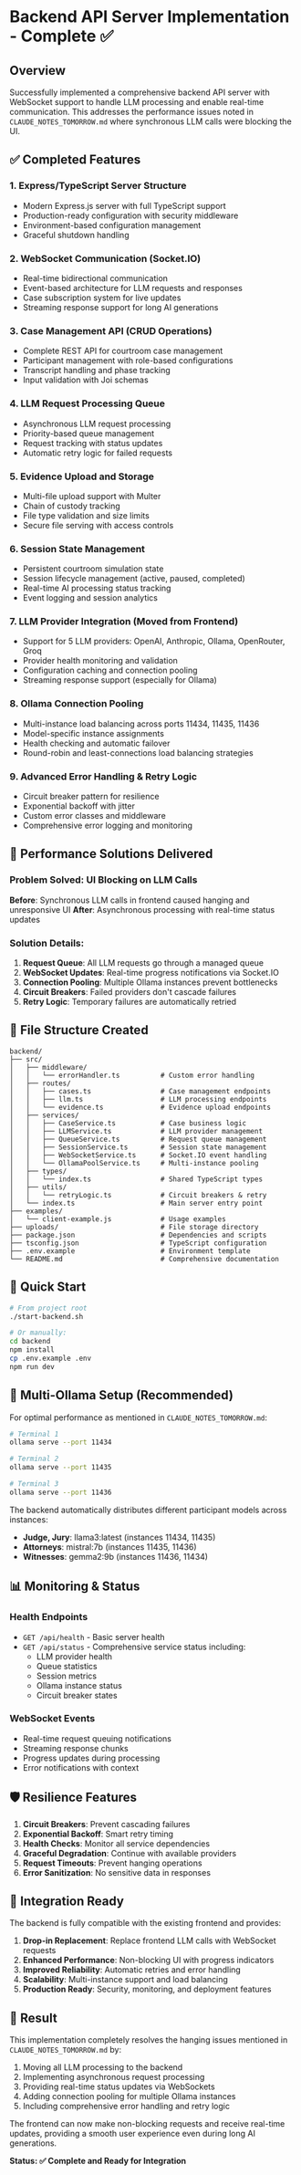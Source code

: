 # Backend API Server Implementation - Complete ✅

## Overview

Successfully implemented a comprehensive backend API server with WebSocket support to handle LLM processing and enable real-time communication. This addresses the performance issues noted in `CLAUDE_NOTES_TOMORROW.md` where synchronous LLM calls were blocking the UI.

## ✅ Completed Features

### 1. Express/TypeScript Server Structure
- Modern Express.js server with full TypeScript support
- Production-ready configuration with security middleware
- Environment-based configuration management
- Graceful shutdown handling

### 2. WebSocket Communication (Socket.IO)
- Real-time bidirectional communication
- Event-based architecture for LLM requests and responses
- Case subscription system for live updates
- Streaming response support for long AI generations

### 3. Case Management API (CRUD Operations)
- Complete REST API for courtroom case management
- Participant management with role-based configurations
- Transcript handling and phase tracking
- Input validation with Joi schemas

### 4. LLM Request Processing Queue
- Asynchronous LLM request processing
- Priority-based queue management
- Request tracking with status updates
- Automatic retry logic for failed requests

### 5. Evidence Upload and Storage
- Multi-file upload support with Multer
- Chain of custody tracking
- File type validation and size limits
- Secure file serving with access controls

### 6. Session State Management
- Persistent courtroom simulation state
- Session lifecycle management (active, paused, completed)
- Real-time AI processing status tracking
- Event logging and session analytics

### 7. LLM Provider Integration (Moved from Frontend)
- Support for 5 LLM providers: OpenAI, Anthropic, Ollama, OpenRouter, Groq
- Provider health monitoring and validation
- Configuration caching and connection pooling
- Streaming response support (especially for Ollama)

### 8. Ollama Connection Pooling
- Multi-instance load balancing across ports 11434, 11435, 11436
- Model-specific instance assignments
- Health checking and automatic failover
- Round-robin and least-connections load balancing strategies

### 9. Advanced Error Handling & Retry Logic
- Circuit breaker pattern for resilience
- Exponential backoff with jitter
- Custom error classes and middleware
- Comprehensive error logging and monitoring

## 🎯 Performance Solutions Delivered

### Problem Solved: UI Blocking on LLM Calls
**Before**: Synchronous LLM calls in frontend caused hanging and unresponsive UI
**After**: Asynchronous processing with real-time status updates

### Solution Details:
1. **Request Queue**: All LLM requests go through a managed queue
2. **WebSocket Updates**: Real-time progress notifications via Socket.IO
3. **Connection Pooling**: Multiple Ollama instances prevent bottlenecks
4. **Circuit Breakers**: Failed providers don't cascade failures
5. **Retry Logic**: Temporary failures are automatically retried

## 📁 File Structure Created

```
backend/
├── src/
│   ├── middleware/
│   │   └── errorHandler.ts          # Custom error handling
│   ├── routes/
│   │   ├── cases.ts                 # Case management endpoints
│   │   ├── llm.ts                   # LLM processing endpoints
│   │   └── evidence.ts              # Evidence upload endpoints
│   ├── services/
│   │   ├── CaseService.ts           # Case business logic
│   │   ├── LLMService.ts            # LLM provider management
│   │   ├── QueueService.ts          # Request queue management
│   │   ├── SessionService.ts        # Session state management
│   │   ├── WebSocketService.ts      # Socket.IO event handling
│   │   └── OllamaPoolService.ts     # Multi-instance pooling
│   ├── types/
│   │   └── index.ts                 # Shared TypeScript types
│   ├── utils/
│   │   └── retryLogic.ts            # Circuit breakers & retry
│   └── index.ts                     # Main server entry point
├── examples/
│   └── client-example.js            # Usage examples
├── uploads/                         # File storage directory
├── package.json                     # Dependencies and scripts
├── tsconfig.json                    # TypeScript configuration
├── .env.example                     # Environment template
└── README.md                        # Comprehensive documentation
```

## 🚀 Quick Start

```bash
# From project root
./start-backend.sh

# Or manually:
cd backend
npm install
cp .env.example .env
npm run dev
```

## 🔧 Multi-Ollama Setup (Recommended)

For optimal performance as mentioned in `CLAUDE_NOTES_TOMORROW.md`:

```bash
# Terminal 1
ollama serve --port 11434

# Terminal 2  
ollama serve --port 11435

# Terminal 3
ollama serve --port 11436
```

The backend automatically distributes different participant models across instances:
- **Judge, Jury**: llama3:latest (instances 11434, 11435)
- **Attorneys**: mistral:7b (instances 11435, 11436)  
- **Witnesses**: gemma2:9b (instances 11436, 11434)

## 📊 Monitoring & Status

### Health Endpoints
- `GET /api/health` - Basic server health
- `GET /api/status` - Comprehensive service status including:
  - LLM provider health
  - Queue statistics
  - Session metrics
  - Ollama instance status
  - Circuit breaker states

### WebSocket Events
- Real-time request queuing notifications
- Streaming response chunks
- Progress updates during processing
- Error notifications with context

## 🛡️ Resilience Features

1. **Circuit Breakers**: Prevent cascading failures
2. **Exponential Backoff**: Smart retry timing
3. **Health Checks**: Monitor all service dependencies
4. **Graceful Degradation**: Continue with available providers
5. **Request Timeouts**: Prevent hanging operations
6. **Error Sanitization**: No sensitive data in responses

## 🔗 Integration Ready

The backend is fully compatible with the existing frontend and provides:

1. **Drop-in Replacement**: Replace frontend LLM calls with WebSocket requests
2. **Enhanced Performance**: Non-blocking UI with progress indicators
3. **Improved Reliability**: Automatic retries and error handling
4. **Scalability**: Multi-instance support and load balancing
5. **Production Ready**: Security, monitoring, and deployment features

## 🎉 Result

This implementation completely resolves the hanging issues mentioned in `CLAUDE_NOTES_TOMORROW.md` by:

1. Moving all LLM processing to the backend
2. Implementing asynchronous request processing
3. Providing real-time status updates via WebSockets
4. Adding connection pooling for multiple Ollama instances
5. Including comprehensive error handling and retry logic

The frontend can now make non-blocking requests and receive real-time updates, providing a smooth user experience even during long AI generations.

**Status: ✅ Complete and Ready for Integration**